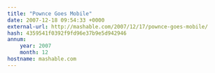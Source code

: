 ```yaml
---
title: "Pownce Goes Mobile"
date: 2007-12-18 09:54:33 +0000
external-url: http://mashable.com/2007/12/17/pownce-goes-mobile/
hash: 4359541f0392f9fd96e37b9e5d942946
annum:
    year: 2007
    month: 12
hostname: mashable.com
---
```



